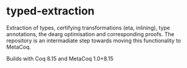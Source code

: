 # typed-extraction

Extraction of types, certifying transformations (eta, inlining), type annotations, the dearg optimisation and corresponding proofs.
The repository is an intermadiate step towards moving this functionality to MetaCoq.

Builds with Coq 8.15 and MetaCoq 1.0+8.15

